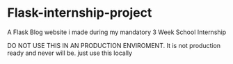 # Flask-internship-project
A Flask Blog website i made during my mandatory 3 Week School Internship

DO NOT USE THIS IN AN PRODUCTION ENVIROMENT. It is not production ready and never will be.
just use this locally
